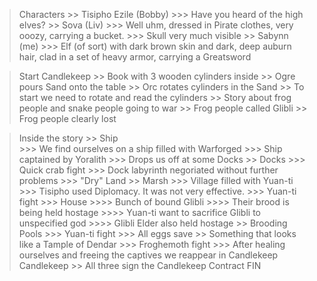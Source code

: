> Characters
    >> Tisipho Ezile (Bobby)
        >>> Have you heard of the high elves?
    >> Sova (Liv)
        >>> Well uhm, dressed in Pirate clothes, very ooozy, carrying a bucket.
        >>> Skull very much visible
    >> Sabynn (me)
        >>> Elf (of sort) with dark brown skin and dark, deep auburn hair, clad in a set of heavy armor, carrying a Greatsword

> Start
> Candlekeep
    >> Book with 3 wooden cylinders inside
    >> Ogre pours Sand onto the table
    >> Orc rotates cylinders in the Sand
    >> To start we need to rotate and read the cylinders
    >> Story about frog people and snake people going to war
    >> Frog people called Glibli
    >> Frog people clearly lost

> Inside the story
    >> Ship    
        >>> We find ourselves on a ship filled with Warforged
        >>> Ship captained by Yoralith
        >>> Drops us off at some Docks
    >> Docks
        >>> Quick crab fight
        >>> Dock labyrinth negoriated without further problems
        >>> "Dry" Land
    >> Marsh
        >>> Village filled with Yuan-ti
        >>> Tisipho used Diplomacy. It was not very effective.
        >>> Yuan-ti fight
        >>> House
            >>>> Bunch of bound Glibli
            >>>> Their brood is being held hostage
            >>>> Yuan-ti want to sacrifice Glibli to unspecified god
            >>>> Glibli Elder also held hostage
    >> Brooding Pools
        >>> Yuan-ti fight
        >>> All eggs save
    >> Something that looks like a Tample of Dendar
        >>> Froghemoth fight
        >>> After healing ourselves and freeing the captives we reappear in Candlekeep
> Candlekeep
    >> All three sign the Candlekeep Contract
> FIN